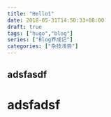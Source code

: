 ```yaml
---
title: "Hello1"
date: 2018-05-31T14:50:33+08:00
draft: true
tags: ["hugo","blog"]
series: ["Blog养成记"]
categories: ["杂技浅尝"]
---
```

adsfasdf
--------------------------


adsfadsf
============================
